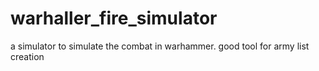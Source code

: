 # warhaller_fire_simulator
a simulator to simulate the combat in warhammer. good tool for army list creation 
